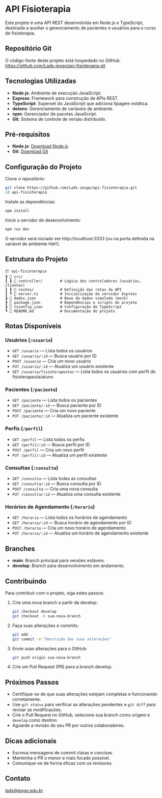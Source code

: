 # API Fisioterapia

Este projeto é uma API REST desenvolvida em Node.js e TypeScript, destinada a auxiliar o gerenciamento de pacientes e usuários para o curso de fisioterapia.

## Repositório Git

O código-fonte deste projeto está hospedado no GitHub: https://github.com/Lads-iesgo/api-fisioterapia.git

## Tecnologias Utilizadas

- **Node.js**: Ambiente de execução JavaScript.
- **Express**: Framework para construção de APIs REST.
- **TypeScript**: Superset do JavaScript que adiciona tipagem estática.
- **dotenv**: Gerenciamento de variáveis de ambiente.
- **npm**: Gerenciador de pacotes JavaScript.
- **Git**: Sistema de controle de versão distribuído.

## Pré-requisitos

- **Node.js**: [Download Node.js](https://nodejs.org/)
- **Git**: [Download Git](https://git-scm.com/)

## Configuração do Projeto

Clone o repositório:

```sh
git clone https://github.com/Lads-iesgo/api-fisioterapia.git
cd api-fisioterapia
```

Instale as dependências:

```sh
npm install
```

Inicie o servidor de desenvolvimento:

```sh
npm run dev
```

O servidor será iniciado em http://localhost:3333 (ou na porta definida na variável de ambiente `PORT`).

## Estrutura do Projeto

```
📦 api-fisioterapia
┣ 📂 src/
┃ ┣ 📂 controller/        # Lógica dos controladores (usuários, clientes)
┃ ┣ 📂 routes/            # Definição das rotas da API
┃ ┗ 📜 server.ts          # Inicialização do servidor Express
┣ 📜 dados.json           # Base de dados simulada (mock)
┣ 📜 package.json         # Dependências e scripts do projeto
┣ 📜 tsconfig.json        # Configuração do TypeScript
┗ 📜 README.md            # Documentação do projeto
```

## Rotas Disponíveis

### Usuários (`/usuario`)
- `GET /usuario` — Lista todos os usuários
- `GET /usuario/:id` — Busca usuário por ID
- `POST /usuario` — Cria um novo usuário
- `PUT /usuario/:id` — Atualiza um usuário existente
- `GET /usuario/fisioterapeutas` — Lista todos os usuários com perfil de fisioterapeuta/aluno

### Pacientes (`/paciente`)
- `GET /paciente` — Lista todos os pacientes
- `GET /paciente/:id` — Busca paciente por ID
- `POST /paciente` — Cria um novo paciente
- `PUT /paciente/:id` — Atualiza um paciente existente

### Perfis (`/perfil`)
- `GET /perfil` — Lista todos os perfis
- `GET /perfil/:id` — Busca perfil por ID
- `POST /perfil` — Cria um novo perfil
- `PUT /perfil/:id` — Atualiza um perfil existente

### Consultas (`/consulta`)
- `GET /consulta` — Lista todas as consultas
- `GET /consulta/:id` — Busca consulta por ID
- `POST /consulta` — Cria uma nova consulta
- `PUT /consulta/:id` — Atualiza uma consulta existente

### Horários de Agendamento (`/horario`)
- `GET /horario` — Lista todos os horários de agendamento
- `GET /horario/:id` — Busca horário de agendamento por ID
- `POST /horario` — Cria um novo horário de agendamento
- `PUT /horario/:id` — Atualiza um horário de agendamento existente

## Branches

- **main**: Branch principal para versões estáveis.
- **develop**: Branch para desenvolvimento em andamento.

## Contribuindo

Para contribuir com o projeto, siga estes passos:

1. Crie uma nova branch a partir da develop:

   ```sh
   git checkout develop
   git checkout -b sua-nova-branch
   ```

2. Faça suas alterações e commits:

   ```sh
   git add .
   git commit -m "Descrição das suas alterações"
   ```

3. Envie suas alterações para o GitHub:

   ```sh
   git push origin sua-nova-branch
   ```

4. Crie um Pull Request (PR) para a branch develop.

## Próximos Passos

- Certifique-se de que suas alterações estejam completas e funcionando corretamente.
- Use `git status` para verificar as alterações pendentes e `git diff` para revisar as modificações.
- Crie o Pull Request no GitHub, selecione sua branch como origem e `develop` como destino.
- Aguarde a revisão do seu PR por outros colaboradores.

## Dicas adicionais

- Escreva mensagens de commit claras e concisas.
- Mantenha o PR o menor e mais focado possível.
- Comunique-se de forma eficaz com os revisores.

## Contato

lads@iesgo.edu.br
